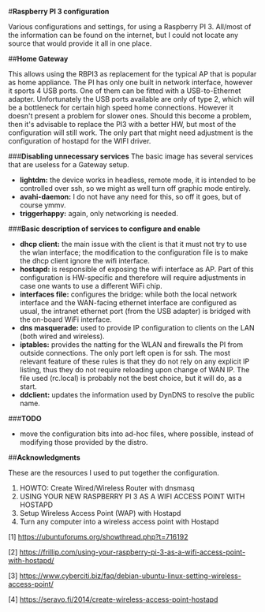 #**Raspberry PI 3 configuration**

Various configurations and settings, for using a Raspberry PI 3.
All/most of the information can be found on the internet, but I could not locate any source that would provide it all in one place.

##**Home Gateway**

This allows using the RBPI3 as replacement for the typical AP that is popular as home appliance.
The PI has only one built in network interface, however it sports 4 USB ports. One of them can be fitted with a USB-to-Ethernet adapter. Unfortunately the USB ports available are only of type 2, which will be a bottleneck for certain high speed home connections. However it doesn't present a problem for slower ones.
Should this become a problem, then it's advisable to replace the PI3 with a better HW, but most of the configuration will still work. The only part that might need adjustment is the configuration of hostapd for the WIFI driver.

###**Disabling unnecessary services**
The basic image has several services that are useless for a Gateway setup.
 - **lightdm:** the device works in headless, remote mode, it is intended to be controlled over ssh, so we might as well turn off graphic mode entirely.
 - **avahi-daemon:** I do not have any need for this, so off it goes, but of course ymmv.
 - **triggerhappy:** again, only networking is needed.

###**Basic description of services to configure and enable**

 - **dhcp client:** the main issue with the client is that it must not try to use the wlan interface; the modification to the configuration file is to make the dhcp client ignore the wifi interface.
 - **hostapd:** is responsible of exposing the wifi interface as AP. Part of this configuration is HW-specific and therefore will require adjustments in case one wants to use a different WiFi chip.
 - **interfaces file:** configures the bridge: while both the local network interface and the WAN-facing ethernet interface are configured as usual, the intranet ethernet port (from the USB adapter) is bridged with the on-board WiFi interface.
 - **dns masquerade:** used to provide IP configuration to clients on the LAN (both wired and wireless).
 - **iptables:** provides the natting for the WLAN and firewalls the PI from outside connections. The only port left open is for ssh. The most relevant feature of these rules is that they do not rely on any explicit IP listing, thus they do not require reloading upon change of WAN IP. The file used (rc.local) is probably not the best choice, but it will do, as a start.
 - **ddclient:** updates the information used by DynDNS to resolve the public name.
 
 ###**TODO**
 
 - move the configuration bits into ad-hoc files, where possible, instead of modifying those provided by the distro.

##**Acknowledgments**

These are the resources I used to put together the configuration.

 1. HOWTO: Create Wired/Wireless Router with dnsmasq
 2. USING YOUR NEW RASPBERRY PI 3 AS A WIFI ACCESS POINT WITH HOSTAPD
 3. Setup Wireless Access Point (WAP) with Hostapd
 4. Turn any computer into a wireless access point with Hostapd

[1] https://ubuntuforums.org/showthread.php?t=716192

[2] https://frillip.com/using-your-raspberry-pi-3-as-a-wifi-access-point-with-hostapd/

[3] https://www.cyberciti.biz/faq/debian-ubuntu-linux-setting-wireless-access-point/

[4] https://seravo.fi/2014/create-wireless-access-point-hostapd
